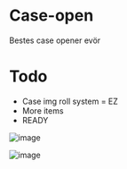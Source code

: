 # Case-open
Bestes case opener evör

# Todo
- Case img roll system = EZ
- More items
- READY

![image](https://user-images.githubusercontent.com/88773115/193577022-c866fd4f-9660-42cd-9269-e4a86eb16827.png)

![image](https://user-images.githubusercontent.com/88773115/193577058-47953895-9dcc-4221-8d62-9618a0180442.png)
